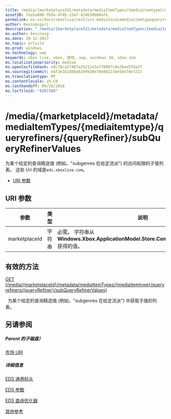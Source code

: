 ```yaml
---
title: /media/{marketplaceId}/metadata/mediaItemTypes/{mediaitemtype}/queryrefiners/{queryRefiner}/subQueryRefinerValues
assetID: 7aa5a800-f69a-4f4b-23a7-424b50bb8afe
permalink: en-us/docs/xboxlive/rest/uri-medialocalemediaitemtypequeryrefinersubqueryrefinervalues.html
author: KevinAsgari
description: " /media/{marketplaceId}/metadata/mediaItemTypes/{mediaitemtype}/queryrefiners/{queryRefiner}/subQueryRefinerValues"
ms.author: kevinasg
ms.date: 20-12-2017
ms.topic: article
ms.prod: windows
ms.technology: uwp
keywords: xbox live, xbox, 游戏, uwp, windows 10, xbox one
ms.localizationpriority: medium
ms.openlocfilehash: e9c78ca27407a26212e5a778807c0e28ae5fda2f
ms.sourcegitcommit: e4f3e1b2d08a02b9920e78e802234e5b674e7223
ms.translationtype: MT
ms.contentlocale: zh-CN
ms.lasthandoff: 09/26/2018
ms.locfileid: "4207388"
---
```

# <a name="mediamarketplaceidmetadatamediaitemtypesmediaitemtypequeryrefinersqueryrefinersubqueryrefinervalues"></a>/media/{marketplaceId}/metadata/mediaItemTypes/{mediaitemtype}/queryrefiners/{queryRefiner}/subQueryRefinerValues
为某个给定的查询精选值 (例如，"subgenres 在给定流派") 的访问权限的子值列表。 这些 Uri 的域是`eds.xboxlive.com`。
 
  * [URI 参数](#ID4EV)
 
<a id="ID4EV"></a>

 
## <a name="uri-parameters"></a>URI 参数
 
| 参数| 类型| 说明| 
| --- | --- | --- | 
| marketplaceId| 字符串| 必需。 字符串从<b>Windows.Xbox.ApplicationModel.Store.Configuration.MarketplaceId</b>获得的值。| 
  
<a id="ID4EWB"></a>

 
## <a name="valid-methods"></a>有效的方法

[GET (/media/{marketplaceId}/metadata/mediaItemTypes/{mediaitemtype}/queryrefiners/{queryRefiner}/subQueryRefinerValues)](uri-medialocalemediaitemtypequeryrefinersubqueryrefinervaluesget.md)

&nbsp;&nbsp;为某个给定的查询精选值 (例如，"subgenres 在给定流派") 中获取子值的列表。 
 
<a id="ID4EAC"></a>

 
## <a name="see-also"></a>另请参阅
 
<a id="ID4ECC"></a>

 
##### <a name="parent"></a>Parent 的子磁盘） 

[市场 URI](atoc-reference-marketplace.md)

  
<a id="ID4EMC"></a>

 
##### <a name="further-information"></a>详细信息 

[EDS 通用标头](../../additional/edscommonheaders.md)

 [EDS 参数](../../additional/edsparameters.md)

 [EDS 查询优化器](../../additional/edsqueryrefiners.md)

 [其他参考](../../additional/atoc-xboxlivews-reference-additional.md)

   
